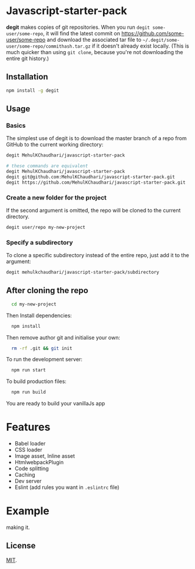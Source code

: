 # Javascript-starter-pack


**degit** makes copies of git repositories. When you run `degit some-user/some-repo`, it will find the latest commit on https://github.com/some-user/some-repo and download the associated tar file to `~/.degit/some-user/some-repo/commithash.tar.gz` if it doesn't already exist locally. (This is much quicker than using `git clone`, because you're not downloading the entire git history.)

## Installation

```bash
npm install -g degit
```

## Usage

### Basics

The simplest use of degit is to download the master branch of a repo from GitHub to the current working directory:

```bash
degit MehulKChaudhari/javascript-starter-pack

# these commands are equivalent
degit MehulKChaudhari/javascript-starter-pack
degit git@github.com:MehulKChaudhari/javascript-starter-pack.git
degit https://github.com/MehulKChaudhari/javascript-starter-pack.git
```


### Create a new folder for the project

If the second argument is omitted, the repo will be cloned to the current directory.

```bash
degit user/repo my-new-project
```

### Specify a subdirectory

To clone a specific subdirectory instead of the entire repo, just add it to the argument:

```bash
degit mehulkchaudhari/javascript-starter-pack/subdirectory
```
## After cloning the repo
```bash
  cd my-new-project
```
Then Install dependencies:
```bash
  npm install
```
Then remove author git and initialise your own:
```bash
  rm -rf .git && git init
```
To run the development server:
```bash
  npm run start
```
To build production files:
```bash
  npm run build
```
You are ready to build your vanillaJs app

# Features

* Babel loader
* CSS loader
* Image asset, Inline asset 
* HtmlwebpackPlugin
* Code splitting 
* Caching 
* Dev server
* Eslint (add rules you want in `.eslintrc` file)

# Example
making it.

## License

[MIT](LICENSE).
